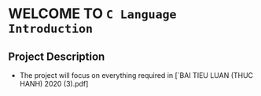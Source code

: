 # WELCOME TO `C Language Introduction`

## Project Description
* The project will focus on everything required in [`BAI TIEU LUAN (THUC HANH) 2020 (3).pdf]
